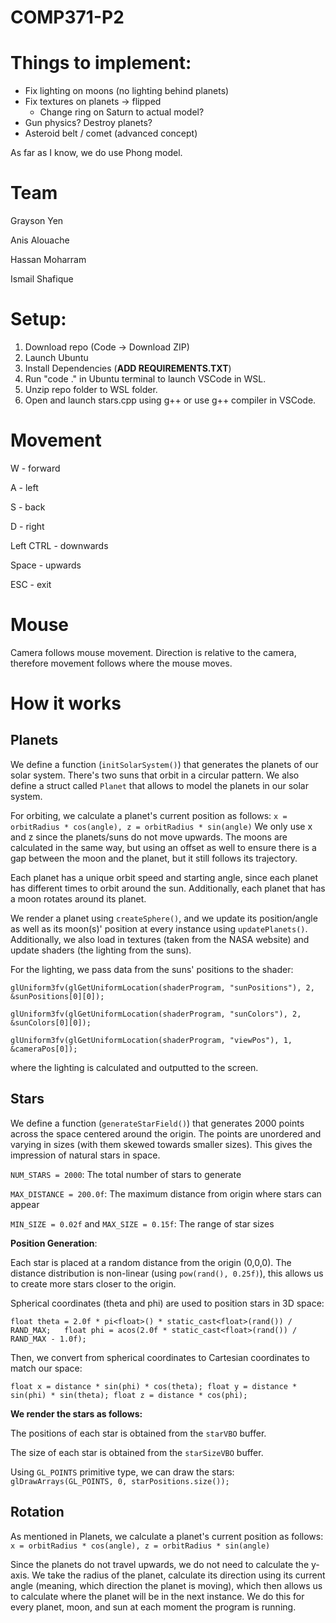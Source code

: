 # COMP371-P2
# Things to implement:
- Fix lighting on moons (no lighting behind planets)
- Fix textures on planets -> flipped
  - Change ring on Saturn to actual model?
- Gun physics? Destroy planets?
- Asteroid belt / comet (advanced concept)

As far as I know, we do use Phong model.

# Team
Grayson Yen

Anis Alouache

Hassan Moharram

Ismail Shafique

# Setup:
1. Download repo (Code -> Download ZIP)
2. Launch Ubuntu
3. Install Dependencies (**ADD REQUIREMENTS.TXT**)
4. Run "code ." in Ubuntu terminal to launch VSCode in WSL.
5. Unzip repo folder to WSL folder.
6. Open and launch stars.cpp using g++ or use g++ compiler in VSCode.

# Movement
W - forward

A - left

S - back

D - right

Left CTRL - downwards

Space - upwards

ESC - exit

# Mouse
Camera follows mouse movement. Direction is relative to the camera, therefore movement follows where the mouse moves.

# How it works
## Planets
We define a function (`initSolarSystem()`) that generates the planets of our solar system. There's two suns that orbit in a circular pattern. We also define a struct called `Planet` that allows to model the planets in our solar system. 

For orbiting, we calculate a planet's current position as follows: 
`x = orbitRadius * cos(angle), z = orbitRadius * sin(angle)` 
We only use x and z since the planets/suns do not move upwards. The moons are calculated in the same way, but using an offset as well to ensure there is a gap between the moon and the planet, but it still follows its trajectory. 

Each planet has a unique orbit speed and starting angle, since each planet has different times to orbit around the sun. Additionally, each planet that has a moon rotates around its planet.

We render a planet using `createSphere()`, and we update its position/angle as well as its moon(s)' position at every instance using `updatePlanets()`. Additionally, we also load in textures (taken from the NASA website) and update shaders (the lighting from the suns). 

For the lighting, we pass data from the suns' positions to the shader:

`glUniform3fv(glGetUniformLocation(shaderProgram, "sunPositions"), 2, &sunPositions[0][0]);`

`glUniform3fv(glGetUniformLocation(shaderProgram, "sunColors"), 2, &sunColors[0][0]);`

`glUniform3fv(glGetUniformLocation(shaderProgram, "viewPos"), 1, &cameraPos[0]);`

where the lighting is calculated and outputted to the screen.


## Stars
We define a function (`generateStarField()`) that generates 2000 points across the space centered around the origin. The points are unordered and varying in sizes (with them skewed towards smaller sizes). This gives the impression of natural stars in space. 

`NUM_STARS = 2000`: The total number of stars to generate

`MAX_DISTANCE = 200.0f`: The maximum distance from origin where stars can appear

`MIN_SIZE = 0.02f` and `MAX_SIZE = 0.15f`: The range of star sizes

**Position Generation**:

Each star is placed at a random distance from the origin (0,0,0). The distance distribution is non-linear (using `pow(rand(), 0.25f)`), this allows us to create more stars closer to the origin.

Spherical coordinates (theta and phi) are used to position stars in 3D space:

`float theta = 2.0f * pi<float>() * static_cast<float>(rand()) / RAND_MAX;  
float phi = acos(2.0f * static_cast<float>(rand()) / RAND_MAX - 1.0f);`

Then, we convert from spherical coordinates to Cartesian coordinates to match our space:

`
float x = distance * sin(phi) * cos(theta);
float y = distance * sin(phi) * sin(theta);
float z = distance * cos(phi);
`

**We render the stars as follows:**

The positions of each star is obtained from the `starVBO` buffer.

The size of each star is obtained from the `starSizeVBO` buffer.

Using `GL_POINTS` primitive type, we can draw the stars: `glDrawArrays(GL_POINTS, 0, starPositions.size());`


## Rotation
As mentioned in Planets, we calculate a planet's current position as follows: 
`x = orbitRadius * cos(angle), z = orbitRadius * sin(angle)` 

Since the planets do not travel upwards, we do not need to calculate the y-axis. 
We take the radius of the planet, calculate its direction using its current angle (meaning, which direction the planet is moving), which then allows us to calculate where the planet will be in the next instance. We do this for every planet, moon, and sun at each moment the program is running.
